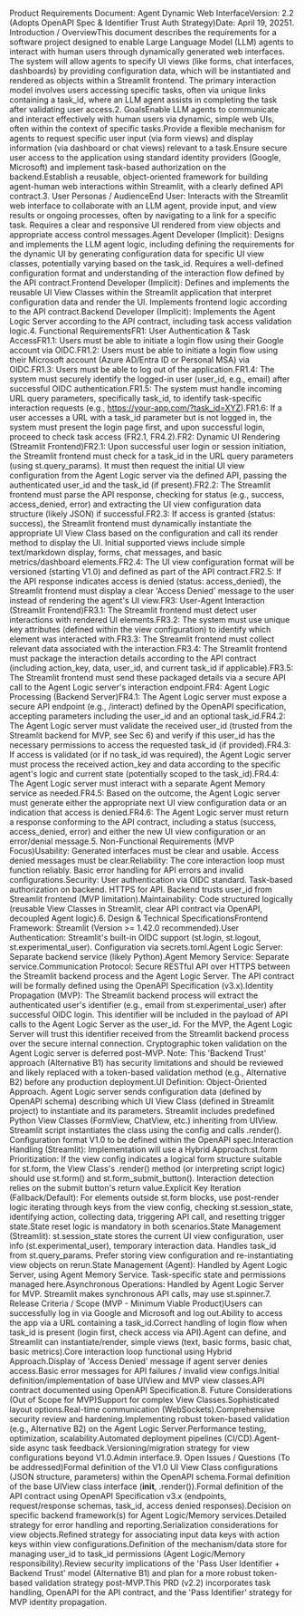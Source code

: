 Product Requirements Document: Agent Dynamic Web InterfaceVersion: 2.2 (Adopts OpenAPI Spec & Identifier Trust Auth Strategy)Date: April 19, 20251. Introduction / OverviewThis document describes the requirements for a software project designed to enable Large Language Model (LLM) agents to interact with human users through dynamically generated web interfaces. The system will allow agents to specify UI views (like forms, chat interfaces, dashboards) by providing configuration data, which will be instantiated and rendered as objects within a Streamlit frontend. The primary interaction model involves users accessing specific tasks, often via unique links containing a task_id, where an LLM agent assists in completing the task after validating user access.2. GoalsEnable LLM agents to communicate and interact effectively with human users via dynamic, simple web UIs, often within the context of specific tasks.Provide a flexible mechanism for agents to request specific user input (via form views) and display information (via dashboard or chat views) relevant to a task.Ensure secure user access to the application using standard identity providers (Google, Microsoft) and implement task-based authorization on the backend.Establish a reusable, object-oriented framework for building agent-human web interactions within Streamlit, with a clearly defined API contract.3. User Personas / AudienceEnd User: Interacts with the Streamlit web interface to collaborate with an LLM agent, provide input, and view results or ongoing processes, often by navigating to a link for a specific task. Requires a clear and responsive UI rendered from view objects and appropriate access control messages.Agent Developer (Implicit): Designs and implements the LLM agent logic, including defining the requirements for the dynamic UI by generating configuration data for specific UI view classes, potentially varying based on the task_id. Requires a well-defined configuration format and understanding of the interaction flow defined by the API contract.Frontend Developer (Implicit): Defines and implements the reusable UI View Classes within the Streamlit application that interpret configuration data and render the UI. Implements frontend logic according to the API contract.Backend Developer (Implicit): Implements the Agent Logic Server according to the API contract, including task access validation logic.4. Functional RequirementsFR1: User Authentication & Task AccessFR1.1: Users must be able to initiate a login flow using their Google account via OIDC.FR1.2: Users must be able to initiate a login flow using their Microsoft account (Azure AD/Entra ID or Personal MSA) via OIDC.FR1.3: Users must be able to log out of the application.FR1.4: The system must securely identify the logged-in user (user_id, e.g., email) after successful OIDC authentication.FR1.5: The system must handle incoming URL query parameters, specifically task_id, to identify task-specific interaction requests (e.g., https://your-app.com/?task_id=XYZ).FR1.6: If a user accesses a URL with a task_id parameter but is not logged in, the system must present the login page first, and upon successful login, proceed to check task access (FR2.1, FR4.2).FR2: Dynamic UI Rendering (Streamlit Frontend)FR2.1: Upon successful user login or session initiation, the Streamlit frontend must check for a task_id in the URL query parameters (using st.query_params). It must then request the initial UI view configuration from the Agent Logic server via the defined API, passing the authenticated user_id and the task_id (if present).FR2.2: The Streamlit frontend must parse the API response, checking for status (e.g., success, access_denied, error) and extracting the UI view configuration data structure (likely JSON) if successful.FR2.3: If access is granted (status: success), the Streamlit frontend must dynamically instantiate the appropriate UI View Class based on the configuration and call its render method to display the UI. Initial supported views include simple text/markdown display, forms, chat messages, and basic metrics/dashboard elements.FR2.4: The UI view configuration format will be versioned (starting V1.0) and defined as part of the API contract.FR2.5: If the API response indicates access is denied (status: access_denied), the Streamlit frontend must display a clear 'Access Denied' message to the user instead of rendering the agent's UI view.FR3: User-Agent Interaction (Streamlit Frontend)FR3.1: The Streamlit frontend must detect user interactions with rendered UI elements.FR3.2: The system must use unique key attributes (defined within the view configuration) to identify which element was interacted with.FR3.3: The Streamlit frontend must collect relevant data associated with the interaction.FR3.4: The Streamlit frontend must package the interaction details according to the API contract (including action_key, data, user_id, and current task_id if applicable).FR3.5: The Streamlit frontend must send these packaged details via a secure API call to the Agent Logic server's interaction endpoint.FR4: Agent Logic Processing (Backend Server)FR4.1: The Agent Logic server must expose a secure API endpoint (e.g., /interact) defined by the OpenAPI specification, accepting parameters including the user_id and an optional task_id.FR4.2: The Agent Logic server must validate the received user_id (trusted from the Streamlit backend for MVP, see Sec 6) and verify if this user_id has the necessary permissions to access the requested task_id (if provided).FR4.3: If access is validated (or if no task_id was required), the Agent Logic server must process the received action_key and data according to the specific agent's logic and current state (potentially scoped to the task_id).FR4.4: The Agent Logic server must interact with a separate Agent Memory service as needed.FR4.5: Based on the outcome, the Agent Logic server must generate either the appropriate next UI view configuration data or an indication that access is denied.FR4.6: The Agent Logic server must return a response conforming to the API contract, including a status (success, access_denied, error) and either the new UI view configuration or an error/denial message.5. Non-Functional Requirements (MVP Focus)Usability: Generated interfaces must be clear and usable. Access denied messages must be clear.Reliability: The core interaction loop must function reliably. Basic error handling for API errors and invalid configurations.Security: User authentication via OIDC standard. Task-based authorization on backend. HTTPS for API. Backend trusts user_id from Streamlit frontend (MVP limitation).Maintainability: Code structured logically (reusable View Classes in Streamlit, clear API contract via OpenAPI, decoupled Agent logic).6. Design & Technical SpecificationsFrontend Framework: Streamlit (Version >= 1.42.0 recommended).User Authentication: Streamlit's built-in OIDC support (st.login, st.logout, st.experimental_user). Configuration via secrets.toml.Agent Logic Server: Separate backend service (likely Python).Agent Memory Service: Separate service.Communication Protocol: Secure RESTful API over HTTPS between the Streamlit backend process and the Agent Logic Server. The API contract will be formally defined using the OpenAPI Specification (v3.x).Identity Propagation (MVP): The Streamlit backend process will extract the authenticated user's identifier (e.g., email from st.experimental_user) after successful OIDC login. This identifier will be included in the payload of API calls to the Agent Logic Server as the user_id. For the MVP, the Agent Logic Server will trust this identifier received from the Streamlit backend process over the secure internal connection. Cryptographic token validation on the Agent Logic server is deferred post-MVP. Note: This 'Backend Trust' approach (Alternative B1) has security limitations and should be reviewed and likely replaced with a token-based validation method (e.g., Alternative B2) before any production deployment.UI Definition: Object-Oriented Approach. Agent Logic server sends configuration data (defined by OpenAPI schema) describing which UI View Class (defined in Streamlit project) to instantiate and its parameters. Streamlit includes predefined Python View Classes (FormView, ChatView, etc.) inheriting from UIView. Streamlit script instantiates the class using the config and calls .render(). Configuration format V1.0 to be defined within the OpenAPI spec.Interaction Handling (Streamlit): Implementation will use a Hybrid Approach:st.form Prioritization: If the view config indicates a logical form structure suitable for st.form, the View Class's .render() method (or interpreting script logic) should use st.form() and st.form_submit_button(). Interaction detection relies on the submit button's return value.Explicit Key Iteration (Fallback/Default): For elements outside st.form blocks, use post-render logic iterating through keys from the view config, checking st.session_state, identifying action, collecting data, triggering API call, and resetting trigger state.State reset logic is mandatory in both scenarios.State Management (Streamlit): st.session_state stores the current UI view configuration, user info (st.experimental_user), temporary interaction data. Handles task_id from st.query_params. Prefer storing view configuration and re-instantiating view objects on rerun.State Management (Agent): Handled by Agent Logic Server, using Agent Memory Service. Task-specific state and permissions managed here.Asynchronous Operations: Handled by Agent Logic Server for MVP. Streamlit makes synchronous API calls, may use st.spinner.7. Release Criteria / Scope (MVP - Minimum Viable Product)Users can successfully log in via Google and Microsoft and log out.Ability to access the app via a URL containing a task_id.Correct handling of login flow when task_id is present (login first, check access via API).Agent can define, and Streamlit can instantiate/render, simple views (text, basic forms, basic chat, basic metrics).Core interaction loop functional using Hybrid Approach.Display of 'Access Denied' message if agent server denies access.Basic error messages for API failures / invalid view configs.Initial definition/implementation of base UIView and MVP view classes.API contract documented using OpenAPI Specification.8. Future Considerations (Out of Scope for MVP)Support for complex View Classes.Sophisticated layout options.Real-time communication (WebSockets).Comprehensive security review and hardening.Implementing robust token-based validation (e.g., Alternative B2) on the Agent Logic Server.Performance testing, optimization, scalability.Automated deployment pipelines (CI/CD).Agent-side async task feedback.Versioning/migration strategy for view configurations beyond V1.0.Admin interface.9. Open Issues / Questions (To be addressed)Formal definition of the V1.0 UI View Class configurations (JSON structure, parameters) within the OpenAPI schema.Formal definition of the base UIView class interface (__init__, .render()).Formal definition of the API contract using OpenAPI Specification v3.x (endpoints, request/response schemas, task_id, access denied responses).Decision on specific backend framework(s) for Agent Logic/Memory services.Detailed strategy for error handling and reporting.Serialization considerations for view objects.Refined strategy for associating input data keys with action keys within view configurations.Definition of the mechanism/data store for managing user_id to task_id permissions (Agent Logic/Memory responsibility).Review security implications of the 'Pass User Identifier + Backend Trust' model (Alternative B1) and plan for a more robust token-based validation strategy post-MVP.This PRD (v2.2) incorporates task handling, OpenAPI for the API contract, and the 'Pass Identifier' strategy for MVP identity propagation.